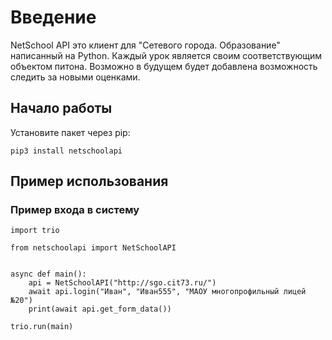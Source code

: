 # Введение
NetSchool API это клиент для "Сетевого города. Образование" написанный на Python.
Каждый урок является своим соответствующим объектом питона.
Возможно в будущем будет добавлена возможность следить за новыми оценками.

## Начало работы
Установите пакет через pip:

```
pip3 install netschoolapi
```

## Пример использования
### Пример входа в систему

```
import trio

from netschoolapi import NetSchoolAPI


async def main():
    api = NetSchoolAPI("http://sgo.cit73.ru/")
    await api.login("Иван", "Иван555", "МАОУ многопрофильный лицей №20")
    print(await api.get_form_data())

trio.run(main)

```